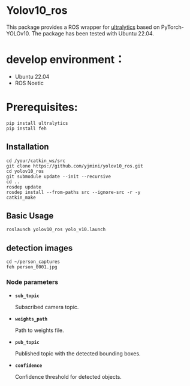 # Yolov10_ros

This package provides a ROS wrapper for [ultralytics](https://github.com/ultralytics/ultralytics) based on PyTorch-YOLOv10. The package has been tested with Ubuntu 22.04.

# develop environment：
- Ubuntu 22.04
- ROS Noetic

# Prerequisites:
```
pip install ultralytics
pip install feh
```

## Installation
```
cd /your/catkin_ws/src
git clone https://github.com/yjmini/yolov10_ros.git
cd yolov10_ros
git submodule update --init --recursive
cd ..
rosdep update
rosdep install --from-paths src --ignore-src -r -y 
catkin_make
```

## Basic Usage
```
roslaunch yolov10_ros yolo_v10.launch
```

## detection images
```
cd ~/person_captures
feh person_0001.jpg
```

### Node parameters

* **`sub_topic`** 

    Subscribed camera topic.

* **`weights_path`** 

    Path to weights file.

* **`pub_topic`** 

    Published topic with the detected bounding boxes.
    
* **`confidence`** 

    Confidence threshold for detected objects.
    



